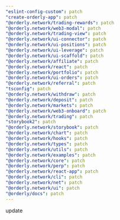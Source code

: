 ```yaml
---
"eslint-config-custom": patch
"create-orderly-app": patch
"@orderly.network/trading-rewards": patch
"@orderly.network/web3-modal": patch
"@orderly.network/trading-view": patch
"@orderly.network/ui-connector": patch
"@orderly.network/ui-positions": patch
"@orderly.network/ui-leverage": patch
"@orderly.network/ui-scaffold": patch
"@orderly.network/affiliate": patch
"@orderly.network/react": patch
"@orderly.network/portfolio": patch
"@orderly.network/ui-orders": patch
"@orderly.network/referral": patch
"tsconfig": patch
"@orderly.network/withdraw": patch
"@orderly.network/deposit": patch
"@orderly.network/markets": patch
"@orderly.network/web3-onboard": patch
"@orderly.network/trading": patch
"storybook2": patch
"@orderly.network/storybook": patch
"@orderly.network/chart": patch
"@orderly.network/hooks": patch
"@orderly.network/types": patch
"@orderly.network/utils": patch
"@orderly.network/examples": patch
"@orderly.network/core": patch
"@orderly.network/perp": patch
"@orderly.network/react-app": patch
"@orderly.network/cli": patch
"@orderly.network/net": patch
"@orderly.network/ui": patch
"@orderly/docs": patch
---
```


update
